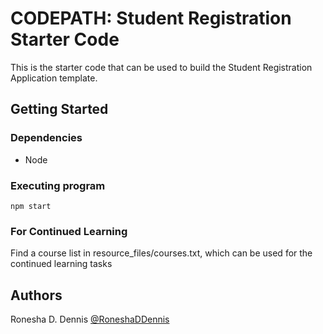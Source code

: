 # CODEPATH: Student Registration Starter Code

This is the starter code that can be used to build the Student Registration Application template.


## Getting Started

### Dependencies

* Node

### Executing program

```
npm start
```

### For Continued Learning

Find a course list in resource_files/courses.txt, which can be used for the continued learning tasks

## Authors

Ronesha D. Dennis
[@RoneshaDDennis](https://linkedin.com/in/roneshaddennis)